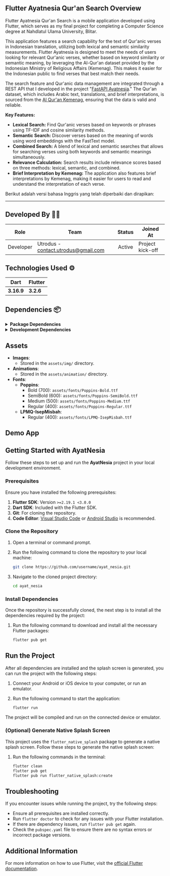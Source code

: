 
## **Flutter Ayatnesia Qur'an Search Overview**

Flutter Ayatnesia Qur'an Search is a mobile application developed using Flutter, which serves as my final project for completing a Computer Science degree at Nahdlatul Ulama University, Blitar.

This application features a search capability for the text of Qur'anic verses in Indonesian translation, utilizing both lexical and semantic similarity measurements. Flutter Ayatnesia is designed to meet the needs of users looking for relevant Qur'anic verses, whether based on keyword similarity or semantic meaning, by leveraging the Al-Qur'an dataset provided by the Indonesian Ministry of Religious Affairs (Kemenag). This makes it easier for the Indonesian public to find verses that best match their needs.

The search feature and Qur'anic data management are integrated through a REST API that I developed in the project "[FastAPI Ayatnesia](https://github.com/utrodus/fastapi-ayatnesia)." The Qur'an dataset, which includes Arabic text, translations, and brief interpretations, is sourced from the [Al Qur'an Kemenag](https://quran.kemenag.go.id/), ensuring that the data is valid and reliable.

**Key Features:**
- **Lexical Search:** Find Qur'anic verses based on keywords or phrases using TF-IDF and cosine similarity methods.
- **Semantic Search:** Discover verses based on the meaning of words using word embeddings with the FastText model.
- **Combined Search:** A blend of lexical and semantic searches that allows for searching verses using both keywords and semantic meanings simultaneously.
- **Relevance Calculation:** Search results include relevance scores based on three methods: lexical, semantic, and combined.
- **Brief Interpretation by Kemenag:** The application also features brief interpretations by Kemenag, making it easier for users to read and understand the interpretation of each verse.


Berikut adalah versi bahasa Inggris yang telah diperbaiki dan dirapikan:

---

## Developed By 👨‍💻

| Role      | Team                                | Status | Joined At        |
| --------- | ----------------------------------- | :----: | ---------------- |
| Developer | Utrodus - <contact.utrodus@gmail.com> | Active | Project kick-off |

## Technologies Used ⚙

| Dart       | Flutter   |
| ---------- | --------- |
| **3.16.9** | **3.2.6** |

## Dependencies 📦

<details>
<summary><strong>Package Dependencies</strong></summary>

| Package                    | Version       | Description                                                                                                       |
|----------------------------|---------------|-------------------------------------------------------------------------------------------------------------------|
| animate_do                 | ^3.0.2        | A package used to add attractive animations to widgets.                                                           |
| cupertino_icons            | ^1.0.2        | iOS style icons for use in the application.                                                                       |
| dartz                      | ^0.10.1       | A library providing functional data structures like `Either`, `Option`, and more.                                 |
| dio                        | ^5.2.1+1      | An HTTP client supporting interceptors, cancellation, and other advanced features for API communication.          |
| flutter                    | sdk: flutter  | A framework for building natively compiled applications for mobile, web, and desktop from a single codebase.      |
| flutter_staggered_animations| ^1.1.1       | A library for adding staggered animations to lists of widgets.                                                    |
| flutter_screenutil         | ^5.8.4        | A package for handling screen responsiveness in Flutter.                                                          |
| get                        | ^4.6.6        | A simple yet powerful state management library for Flutter applications.                                          |
| ionicons                   | ^0.2.2        | A package providing a variety of Ionicons style icons.                                                            |
| logger                     | ^2.4.0        | A library for logging within Flutter applications.                                                                |
| lottie                     | ^3.1.2        | A package for displaying Lottie animations, compiled from After Effects.                                          |
| get_storage                | 2.1.1         | A simple and fast data storage package for Flutter.                                                               |

</details>

<details>
<summary><strong>Development Dependencies</strong></summary>

| Dev Dependency            | Version       | Description                                                                                                       |
|---------------------------|---------------|-------------------------------------------------------------------------------------------------------------------|
| flutter_lints             | ^4.0.0        | Linting rules for Flutter projects.                                                                               |
| flutter_native_splash     | ^2.2.17       | Generates native splash screens for Flutter applications.                                                         |
| flutter_test              | sdk: flutter  | A package for writing unit tests and widget tests in Flutter.                                                     |

</details>

## Assets

- **Images**: 
  - Stored in the `assets/img/` directory.
- **Animations**:
  - Stored in the `assets/animation/` directory.
- **Fonts**:
  - **Poppins**:
    - Bold (700): `assets/fonts/Poppins-Bold.ttf`
    - SemiBold (600): `assets/fonts/Poppins-SemiBold.ttf`
    - Medium (500): `assets/fonts/Poppins-Medium.ttf`
    - Regular (400): `assets/fonts/Poppins-Regular.ttf`
  - **LPMQ-IsepMisbah**:
    - Regular (400): `assets/fonts/LPMQ-IsepMisbah.ttf`

## Demo App


## Getting Started with AyatNesia

Follow these steps to set up and run the **AyatNesia** project in your local development environment.

### Prerequisites

Ensure you have installed the following prerequisites:

1. **Flutter SDK**: Version `>=2.19.1 <3.0.0`
2. **Dart SDK**: Included with the Flutter SDK.
3. **Git**: For cloning the repository.
4. **Code Editor**: [Visual Studio Code](https://code.visualstudio.com/) or [Android Studio](https://developer.android.com/studio) is recommended.

### Clone the Repository

1. Open a terminal or command prompt.
2. Run the following command to clone the repository to your local machine:

    ```bash
    git clone https://github.com/username/ayat_nesia.git
    ```

3. Navigate to the cloned project directory:

    ```bash
    cd ayat_nesia
    ```

### Install Dependencies

Once the repository is successfully cloned, the next step is to install all the dependencies required by the project:

1. Run the following command to download and install all the necessary Flutter packages:

    ```bash
    flutter pub get
    ```

## Run the Project

After all dependencies are installed and the splash screen is generated, you can run the project with the following steps:

1. Connect your Android or iOS device to your computer, or run an emulator.
2. Run the following command to start the application:

    ```bash
    flutter run
    ```

The project will be compiled and run on the connected device or emulator.

### (Optional) Generate Native Splash Screen

This project uses the `flutter_native_splash` package to generate a native splash screen. Follow these steps to generate the native splash screen:

1. Run the following commands in the terminal:

    ```bash
    flutter clean
    flutter pub get
    flutter pub run flutter_native_splash:create
    ```

## Troubleshooting

If you encounter issues while running the project, try the following steps:

- Ensure all prerequisites are installed correctly.
- Run `flutter doctor` to check for any issues with your Flutter installation.
- If there are dependency issues, run `flutter pub get` again.
- Check the `pubspec.yaml` file to ensure there are no syntax errors or incorrect package versions.

## Additional Information
For more information on how to use Flutter, visit the [official Flutter documentation](https://flutter.dev/docs).



